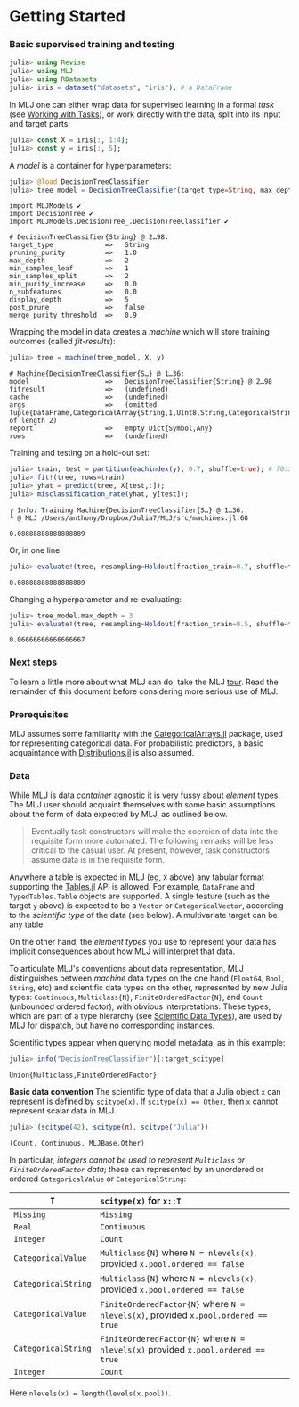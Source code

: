 
# Getting Started

### Basic supervised training and testing


```julia
julia> using Revise
julia> using MLJ
julia> using RDatasets
julia> iris = dataset("datasets", "iris"); # a DataFrame
```

In MLJ one can either wrap data for supervised learning in a formal *task* (see [Working with Tasks](tasks.jl)), or work directly with the data, split into its input and target parts:


```julia
julia> const X = iris[:, 1:4];
julia> const y = iris[:, 5];
```

A *model* is a container for hyperparameters:

```julia
julia> @load DecisionTreeClassifier
julia> tree_model = DecisionTreeClassifier(target_type=String, max_depth=2)
```

    import MLJModels ✔
    import DecisionTree ✔
    import MLJModels.DecisionTree_.DecisionTreeClassifier ✔

    # DecisionTreeClassifier{String} @ 2…98: 
    target_type             =>   String
    pruning_purity          =>   1.0
    max_depth               =>   2
    min_samples_leaf        =>   1
    min_samples_split       =>   2
    min_purity_increase     =>   0.0
    n_subfeatures           =>   0.0
    display_depth           =>   5
    post_prune              =>   false
    merge_purity_threshold  =>   0.9

Wrapping the model in data creates a *machine* which will store training outcomes (called *fit-results*):

```julia
julia> tree = machine(tree_model, X, y)
```

    # Machine{DecisionTreeClassifier{S…} @ 1…36: 
    model                   =>   DecisionTreeClassifier{String} @ 2…98
    fitresult               =>   (undefined)
    cache                   =>   (undefined)
    args                    =>   (omitted Tuple{DataFrame,CategoricalArray{String,1,UInt8,String,CategoricalString{UInt8},Union{}}} of length 2)
    report                  =>   empty Dict{Symbol,Any}
    rows                    =>   (undefined)

Training and testing on a hold-out set:

```julia
julia> train, test = partition(eachindex(y), 0.7, shuffle=true); # 70:30 split
julia> fit!(tree, rows=train)
julia> yhat = predict(tree, X[test,:]);
julia> misclassification_rate(yhat, y[test]);
```

    ┌ Info: Training Machine{DecisionTreeClassifier{S…} @ 1…36.
    └ @ MLJ /Users/anthony/Dropbox/Julia7/MLJ/src/machines.jl:68

    0.08888888888888889

Or, in one line:

```julia
julia> evaluate!(tree, resampling=Holdout(fraction_train=0.7, shuffle=true), measure=misclassification_rate)
```

    0.08888888888888889

Changing a hyperparameter and re-evaluating:

```julia
julia> tree_model.max_depth = 3
julia> evaluate!(tree, resampling=Holdout(fraction_train=0.5, shuffle=true), measure=misclassification_rate)
```

    0.06666666666666667

### Next steps

To learn a little more about what MLJ can do, take the MLJ
[tour](tour.ipynb). Read the remainder of this document before considering more serious use of MLJ.


### Prerequisites

MLJ assumes some familiarity with the
[CategoricalArrays.jl](https://github.com/JuliaData/CategoricalArrays.jl)
package, used for representing categorical data. For probabilistic
predictors, a basic acquaintance with
[Distributions.jl](https://github.com/JuliaStats/Distributions.jl) is
also assumed.


### Data

While MLJ is data *container* agnostic it is very fussy about
*element* types. The MLJ user should acquaint themselves with some
basic assumptions about the form of data expected by MLJ, as outlined
below. 

> Eventually task constructors will make the coercion of data into the
> requisite form more automated. The following remarks will be less
> critical to the casual user. At present, however, task constructors
> assume data is in the requisite form.

Anywhere a table is expected in MLJ (eg, `X` above) any tabular format
supporting the [Tables.jl](Tables.jl) API is allowed. For example,
`DataFrame` and `TypedTables.Table` objects are supported. A single feature (such as the
target `y` above) is expected to be a `Vector` or `CategoricalVector`,
according to the *scientific type* of the data (see below). A
multivariate target can be any table.

On the other hand, the *element types* you use to represent your data
has implicit consequences about how MLJ will interpret that data.

To articulate MLJ's conventions about data representation, MLJ
distinguishes between *machine* data types on the one hand (`Float64`,
`Bool`, `String`, etc) and scientific data types on the other,
represented by new Julia types: `Continuous`, `Multiclass{N}`,
`FiniteOrderedFactor{N}`, and `Count` (unbounded ordered factor), with
obvious interpretations. These types, which are part of a type
hierarchy (see [Scientific Data Types](scientific_data_types.md)), are
used by MLJ for dispatch, but have no corresponding instances.

Scientific types appear when querying model metadata, as in this example:

```julia
julia> info("DecisionTreeClassifier")[:target_scitype]
```

    Union{Multiclass,FiniteOrderedFactor}

**Basic data convention** The scientific type of data that a Julia
object `x` can represent is defined by `scitype(x)`. If `scitype(x) ==
Other`, then `x` cannot represent scalar data in MLJ.

```julia
julia> (scitype(42), scitype(π), scitype("Julia"))
```

    (Count, Continuous, MLJBase.Other)

In particular, *integers cannot be used to represent `Multiclass` or
`FiniteOrderedFactor` data*; these can represented by an unordered or
ordered `CategoricalValue` or `CategoricalString`:

`T`                     |     `scitype(x)` for `x::T`
------------------------|:--------------------------------
`Missing`                 |      `Missing`
`Real`                    |      `Continuous`
`Integer`                |        `Count`
`CategoricalValue`       | `Multiclass{N}` where `N = nlevels(x)`, provided `x.pool.ordered == false` 
`CategoricalString`       | `Multiclass{N}` where `N = nlevels(x)`, provided `x.pool.ordered == false`
`CategoricalValue`       | `FiniteOrderedFactor{N}` where `N = nlevels(x)`, provided `x.pool.ordered == true` 
`CategoricalString`       | `FiniteOrderedFactor{N}` where `N = nlevels(x)` provided `x.pool.ordered == true`
`Integer`                 | `Count`

Here `nlevels(x) = length(levels(x.pool))`.

